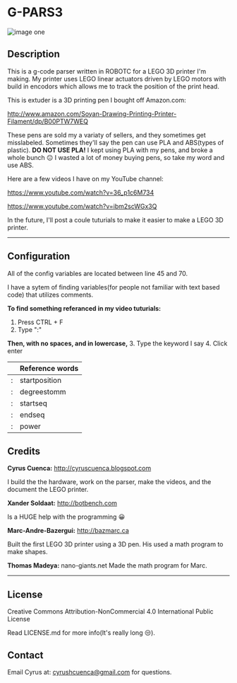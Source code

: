 # G-PARS3

![image one](https://github.com/cyruscuenca/g-pars3/blob/master/media/3Dprinter_header_2.jpg)


## Description

This is a g-code parser written in ROBOTC for a LEGO 3D printer I'm making. My printer uses LEGO linear 
actuators driven by LEGO motors with build in encodors which allows me to track the position of the 
print head.

This is extuder is a 3D printing pen I bought off Amazon.com:

http://www.amazon.com/Soyan-Drawing-Printing-Printer-Filament/dp/B00PTW7WEQ


These pens are sold my a variaty of sellers, and they sometimes get misslabeled. Sometimes they'll say 
the pen can use PLA and ABS(types of plastic). __DO NOT USE PLA!__ I kept using PLA with my pens, and 
broke a whole bunch :neutral_face: I wasted a lot of money buying pens, so take my word and use ABS.


Here are a few videos I have on my YouTube channel:

https://www.youtube.com/watch?v=36_p1c6M734

https://www.youtube.com/watch?v=ibm2scWGx3Q

In the future, I'll post a coule tuturials to make it easier to make a LEGO 3D printer.

---
## Configuration

All of the config variables are located between line 45 and 70.

I have a sytem of finding variables(for people not familiar with text based code) that utilizes
comments.

__To find something referanced in my video tuturials:__
1. Press CTRL + F 
2. Type ":"

__Then, with no spaces, and in lowercase,__
3. Type the keyword I say
4. Click enter

| |   Reference words |
|---|--------------|
|:  |startposition |
|:  |degreestomm   |
|:  |startseq      |
|:  |endseq        |
|:  |power         |


## Credits

 __Cyrus Cuenca:__ http://cyruscuenca.blogspot.com
 
I build the the hardware, work on the parser, make the videos, and the document the LEGO printer.

__Xander Soldaat:__ http://botbench.com

Is a HUGE help with the programming :grinning:

__Marc-Andre-Bazergui:__ http://bazmarc.ca

Built the first LEGO 3D printer using a 3D pen. His used a math program to make shapes.

__Thomas Madeya:__ nano-giants.net
Made the math program for Marc.

---
## License

Creative Commons Attribution-NonCommercial 4.0 International Public License

Read LICENSE.md for more info(It's really long :unamused:).

## Contact

Email Cyrus at: cyrushcuenca@gmail.com for questions.
